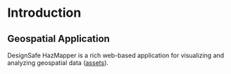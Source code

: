 # Introduction

## Geospatial Application
DesignSafe HazMapper is a rich web-based application for visualizing and analyzing geospatial data ([assets](assets.md)).

